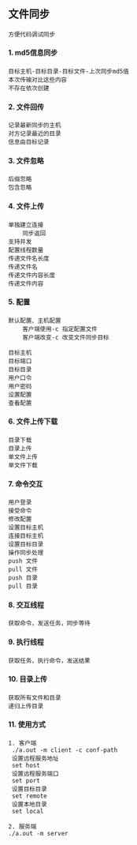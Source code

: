 ## 文件同步
    方便代码调试同步
    
#### 1. md5信息同步

    目标主机-目标目录-目标文件-上次同步md5值
    本次传输对比这些内容
    不存在依次创建
    
#### 2. 文件回传
    记录最新同步的主机
    对方记录最近的目录
    信息由目标记录
    
#### 3. 文件忽略
    后缀忽略
    包含忽略
    
#### 4. 文件上传
    单独建立连接
        同步返回
    支持并发
    配置线程数量
    传递文件名长度
    传递文件名
    传递文件内容长度
    传递文件内容
    
#### 5. 配置
    默认配置、主机配置
        客户端使用-c 指定配置文件
        客户端改变-c 改变文件同步目标
        
    目标主机
    目标端口
    目标目录
    用户口令
    用户密码
    设置配置
    查看配置
    
#### 6. 文件上传下载
    目录下载
    目录上传
    单文件上传
    单文件下载

#### 7. 命令交互
    用户登录
    接受命令
    修改配置
    设置目标主机
    连接目标主机
    设置目标目录
    操作同步处理
    push 文件
    pull 文件
    push 目录
    pull 目录
    
#### 8. 交互线程
    获取命令，发送任务，同步等待
#### 9. 执行线程
    获取任务，执行命令，发送结果
    
#### 10. 目录上传
    获取所有文件和目录
    递归上传目录
#### 11. 使用方式
    1. 客户端
     ./a.out -m client -c conf-path
     设置远程服务地址
     set host
     设置远程服务端口
     set port
     设置目标目录
     set remote
     设置本地目录
     set local
     
    2. 服务端
    ./a.out -m server
    